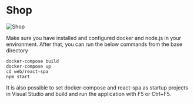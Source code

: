 # Shop
![Shop](https://github.com/MrzBldk/Shop/assets/70944122/32176a6f-b2d3-4855-93de-c6e010086df5)

Make sure you have installed and configured docker and node.js in your environment. After that, you can run the below commands from the base directory
```
docker-compose build
docker-compose up
cd web/react-spa
npm start
```
It is also possible to set docker-compose and react-spa as startup projects in Visual Studio and build and run the application with F5 or Ctrl+F5.
